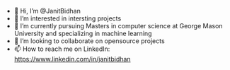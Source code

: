 - 👋 Hi, I’m @JanitBidhan
- 👀 I’m interested in intersting projects
- 🌱 I’m currently pursuing Masters in computer science at George Mason University and specializing in  machine learning
- 💞️ I’m looking to collaborate on opensource projects 
- 📫 How to reach me on LinkedIn:  https://www.linkedin.com/in/janitbidhan

<!---
JanitBidhan/JanitBidhan is a ✨ special ✨ repository because its `README.md` (this file) appears on your GitHub profile.
You can click the Preview link to take a look at your changes.
--->
